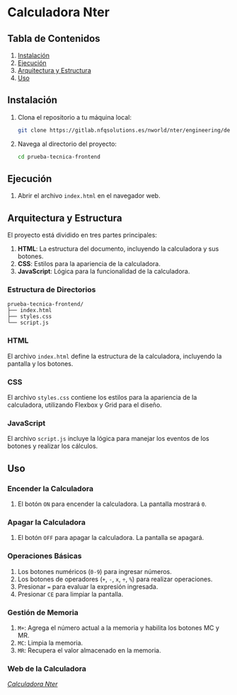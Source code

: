 # Calculadora Nter

## Tabla de Contenidos

1. [Instalación](#instalación)
2. [Ejecución](#ejecución)
3. [Arquitectura y Estructura](#arquitectura-y-estructura)
4. [Uso](#uso)

## Instalación

1. Clona el repositorio a tu máquina local:
    ```sh
    git clone https://gitlab.nfqsolutions.es/nworld/nter/engineering/develop-team/juan-escobar/prueba-tecnica-frontend.git
    ```

2. Navega al directorio del proyecto:
    ```sh
    cd prueba-tecnica-frontend
    ```

## Ejecución

1. Abrir el archivo `index.html` en el navegador web.

## Arquitectura y Estructura

El proyecto está dividido en tres partes principales:

1. **HTML**: La estructura del documento, incluyendo la calculadora y sus botones.
2. **CSS**: Estilos para la apariencia de la calculadora.
3. **JavaScript**: Lógica para la funcionalidad de la calculadora.

### Estructura de Directorios

```
prueba-tecnica-frontend/
├── index.html
├── styles.css
└── script.js
```

### HTML

El archivo `index.html` define la estructura de la calculadora, incluyendo la pantalla y los botones.

### CSS

El archivo `styles.css` contiene los estilos para la apariencia de la calculadora, utilizando Flexbox y Grid para el diseño.

### JavaScript

El archivo `script.js` incluye la lógica para manejar los eventos de los botones y realizar los cálculos.

## Uso

### Encender la Calculadora

1. El botón `ON` para encender la calculadora. La pantalla mostrará `0`.

### Apagar la Calculadora

1. El botón `OFF` para apagar la calculadora. La pantalla se apagará.

### Operaciones Básicas

1. Los botones numéricos (`0-9`) para ingresar números.
2. Los botones de operadores (`+`, `-`, `x`, `÷`, `%`) para realizar operaciones.
3. Presionar `=` para evaluar la expresión ingresada.
4. Presionar `CE` para limpiar la pantalla.

### Gestión de Memoria

1. `M+`: Agrega el número actual a la memoria y habilita los botones MC y MR.
2. `MC`: Limpia la memoria.
3. `MR`: Recupera el valor almacenado en la memoria.

### Web de la Calculadora
*[Calculadora Nter](https://estebanescobar14.github.io/CalculadoraNter/)*

